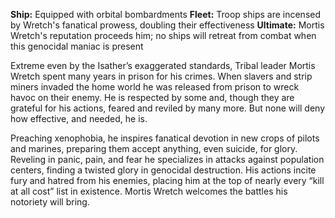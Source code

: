 **Ship:** Equipped with orbital bombardments
**Fleet:** Troop ships are incensed by Wretch's fanatical prowess, doubling their effectiveness
**Ultimate:** Mortis Wretch's reputation proceeds him; no ships will retreat from combat when this genocidal maniac is present

Extreme even by the Isather’s exaggerated standards, Tribal leader Mortis Wretch spent many years in prison for his crimes.  When slavers and strip miners invaded the home world he was released from prison to wreck havoc on their enemy.  He is respected by some and, though they are grateful for his actions, feared and reviled by many more.  But none will deny how effective, and needed, he is.

Preaching xenophobia, he inspires fanatical devotion in new crops of pilots and marines, preparing them accept anything, even suicide, for glory.  Reveling in panic, pain, and fear he specializes in attacks against population centers, finding a twisted glory in genocidal destruction.  His actions incite fury and hatred from his enemies, placing him at the top of nearly every “kill at all cost” list in existence.  Mortis Wretch welcomes the battles his notoriety will bring.
		